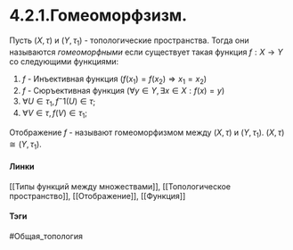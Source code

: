 # 4.2.1.Гомеоморфзизм.
Пусть $(X,\tau)$ и $(Y,\tau_{1})$ - топологические пространства. Тогда они называются *гомеоморфными* если существует такая функция $f:X\rightarrow Y$ со следующими функциями:
1. $f$ - Инъективная функция $(f(x_1)=f(x_2)\Rightarrow x_1=x_2)$
2. $f$ - Сюръективная функция $(\forall y\in Y,\exists x\in X:f(x)=y)$
3. $\forall U\in\tau_{1}, f^-1(U)\in\tau$;
4. $\forall V\in\tau, f(V)\in\tau_{1}$;

Отображение $f$ - называют гомеоморфизмом между $(X,\tau)$ и $(Y,\tau_{1})$. $(X,\tau)\cong(Y,\tau_{1})$.
#### Линки 
[[Типы функций между множествами]],
[[Топологическое пространство]],
[[Отображение]],
[[Функция]]
#### Тэги 
 #Общая_топология